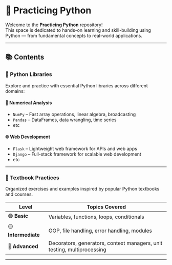 # 🐍 Practicing Python

Welcome to the **Practicing Python** repository!  
This space is dedicated to hands-on learning and skill-building using Python — from fundamental concepts to real-world applications.

---

## 📚 Contents

### 🧰 Python Libraries

Explore and practice with essential Python libraries across different domains:

#### 🔢 Numerical Analysis
-  `NumPy` – Fast array operations, linear algebra, broadcasting
- `Pandas` – DataFrames, data wrangling, time series
-  etc

#### 🌐 Web Development
- `Flask` – Lightweight web framework for APIs and web apps
- `Django` – Full-stack framework for scalable web development
- etc
---

### 📘 Textbook Practices

Organized exercises and examples inspired by popular Python textbooks and courses.

| Level         | Topics Covered                         |
|---------------|----------------------------------------|
| 🟢 **Basic**      | Variables, functions, loops, conditionals |
| 🟡 **Intermediate** | OOP, file handling, error handling, modules |
| 🔴 **Advanced**    | Decorators, generators, context managers, unit testing, multiprocessing |

---
